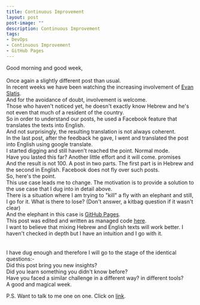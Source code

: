 ```yaml
---
title: Continuous Improvement
layout: post
post-image: ""
description: Continuous Improvement
tags:
- DevOps
- Continuous Improvement
- GitHub Pages
---
```

Good morning and good week,<br>
<br>
Once again a slightly different post than usual. <br>
In recent weeks we have been watching the increasing involvement of [Evan Slatis](https://www.facebook.com/hippyod). <br>
And for the avoidance of doubt, involvement is welcome. <br>
Those who haven't noticed yet, he doesn't exactly know Hebrew and he's not even that much of a resident of the country. <br>
So in order to understand our posts, he used a Facebook feature that translates the texts into English. <br>
And not surprisingly, the resulting translation is not always coherent. <br>
In the last post, after the feedback he gave, I went and translated the post into English using google translate. <br>
I started digging and still haven't reached the point. Normal mode. <br>
Have you lasted this far? Another little effort and it will come. promises <br>
And the result is not 100. A post in two parts. The first part is in Hebrew and the second in English. Facebook does not fly over such posts. <br>
So, here's the point. <br>
This use case leads me to change. The motivation is to provide a solution to the use case that I dug into in detail above. <br>
There is a situation where I am trying to "kill" a fly with an elephant and still, I go for it. What is there to lose? (Don't answer, a kitbag question if it wasn't clear) <br>
And the elephant in this case is [GitHub Pages](https://pages.github.com/). <br>
This post was edited and written as managed code [here](https://github.com/devopsloft/devopsloft.github.io). <br>
I want to believe that mixing Hebrew and English texts will work better. I haven't checked in depth but I have an intuition and I go with it. <br>
<br>
<br>
I have dug enough and therefore I will go to the stage of the identical questions:- <br>
Did this post bring you new insights?<br>
Did you learn something you didn't know before?<br>
Have you faced a similar challenge in a different way? in different tools?<br>
A good and magical week.<br>

P.S. Want to talk to me one on one. Click on [link](https://calendly.com/lmilbaum/chitchat). <br>
